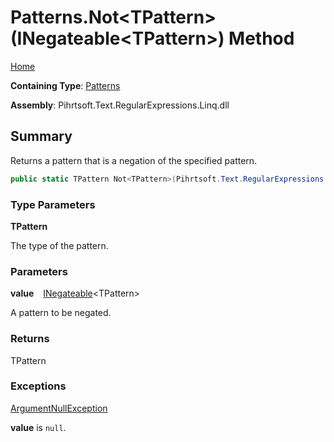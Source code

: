 # Patterns\.Not\<TPattern>\(INegateable\<TPattern>\) Method

[Home](../../../../../../README.md)

**Containing Type**: [Patterns](../README.md)

**Assembly**: Pihrtsoft\.Text\.RegularExpressions\.Linq\.dll

## Summary

Returns a pattern that is a negation of the specified pattern\.

```csharp
public static TPattern Not<TPattern>(Pihrtsoft.Text.RegularExpressions.Linq.INegateable<TPattern> value) where TPattern : Pihrtsoft.Text.RegularExpressions.Linq.Pattern
```

### Type Parameters

**TPattern**

The type of the pattern\.

### Parameters

**value** &ensp; [INegateable](../../INegateable-1/README.md)\<TPattern>

A pattern to be negated\.

### Returns

TPattern

### Exceptions

[ArgumentNullException](https://docs.microsoft.com/en-us/dotnet/api/system.argumentnullexception)

**value** is `null`\.

